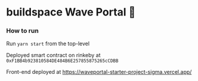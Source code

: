 # buildspace Wave Portal 👋 

### How to run
Run `yarn start` from the top-level

Deployed smart contract on rinkeby at `0xF1BB4b923810584DE484B6E257855875265cCDBB`

Front-end deployed at https://waveportal-starter-project-sigma.vercel.app/